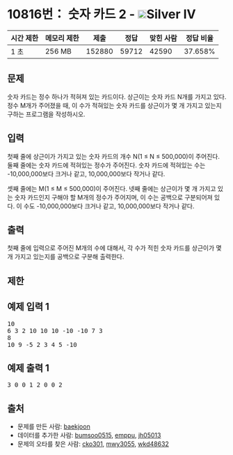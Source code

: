 # 10816번： 숫자 카드 2 - <img src="https://static.solved.ac/tier_small/7.svg" style="height:20px" />Silver IV


| 시간 제한 | 메모리 제한 | 제출 | 정답 | 맞힌 사람 | 정답 비율 |
| --- | --- | --- | --- | --- | --- |
| 1 초 | 256 MB | 152880 | 59712 | 42590 | 37.658% |


## 문제


숫자 카드는 정수 하나가 적혀져 있는 카드이다. 상근이는 숫자 카드 N개를 가지고 있다. 정수 M개가 주어졌을 때, 이 수가 적혀있는 숫자 카드를 상근이가 몇 개 가지고 있는지 구하는 프로그램을 작성하시오.




## 입력


첫째 줄에 상근이가 가지고 있는 숫자 카드의 개수 N(1 ≤ N ≤ 500,000)이 주어진다. 둘째 줄에는 숫자 카드에 적혀있는 정수가 주어진다. 숫자 카드에 적혀있는 수는 -10,000,000보다 크거나 같고, 10,000,000보다 작거나 같다.

셋째 줄에는 M(1 ≤ M ≤ 500,000)이 주어진다. 넷째 줄에는 상근이가 몇 개 가지고 있는 숫자 카드인지 구해야 할 M개의 정수가 주어지며, 이 수는 공백으로 구분되어져 있다. 이 수도 -10,000,000보다 크거나 같고, 10,000,000보다 작거나 같다.




## 출력


첫째 줄에 입력으로 주어진 M개의 수에 대해서, 각 수가 적힌 숫자 카드를 상근이가 몇 개 가지고 있는지를 공백으로 구분해 출력한다.




## 제한




## 예제 입력 1


<pre>10
6 3 2 10 10 10 -10 -10 7 3
8
10 9 -5 2 3 4 5 -10
</pre>


## 예제 출력 1


<pre>3 0 0 1 2 0 0 2
</pre>






## 출처


- 문제를 만든 사람: [baekjoon](/user/baekjoon)
- 데이터를 추가한 사람: [bumsoo0515](/user/bumsoo0515), [emppu](/user/emppu), [jh05013](/user/jh05013)
- 문제의 오타를 찾은 사람: [cko301](/user/cko301), [mwy3055](/user/mwy3055), [wkd48632](/user/wkd48632)




